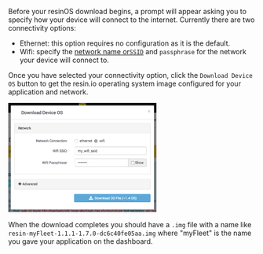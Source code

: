 Before your resinOS download begins, a prompt will appear asking you to specify how your device will connect to the internet. Currently there are two connectivity options:
 * Ethernet: this option requires no configuration as it is the default.
 * Wifi: specify the [network name or`SSID`][ssid-link] and `passphrase` for the network your device will connect to.

Once you have selected your connectivity option, click the `Download Device OS` button to get the resin.io operating system image configured for your application and network.

<img src="/img/common/network/network_selection_wifi_cropped.png" width="60%">

When the download completes you should have a `.img` file with a name like `resin-myFleet-1.1.1-1.7.0-dc6c40fe05aa.img` where "myFleet" is the name you gave your application on the dashboard.

[ssid-link]:https://en.wikipedia.org/wiki/Service_set_(802.11_network)#Service_set_identification_.28SSID.29
